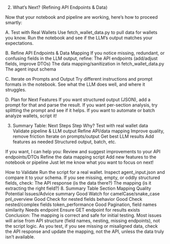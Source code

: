 2. What’s Next? (Refining API Endpoints & Data)

Now that your notebook and pipeline are working, here’s how to proceed smartly:

A. Test with Real Wallets
Use fetch_wallet_data.py to pull data for wallets you know.
Run the notebook and see if the LLM’s output matches your expectations.

B. Refine API Endpoints & Data Mapping
If you notice missing, redundant, or confusing fields in the LLM output, refine:
The API endpoints (add/adjust fields, improve DTOs)
The data mapping/sanitization in fetch_wallet_data.py
The agent input schema

C. Iterate on Prompts and Output
Try different instructions and prompt formats in the notebook.
See what the LLM does well, and where it struggles.

D. Plan for Next Features
If you want structured output (JSON), add a prompt for that and parse the result.
If you want per-section analysis, try splitting the prompt and see if it helps.
If you want to automate or batch analyze wallets, script it!

3. Summary Table: Next Steps
Step	Why?
Test with real wallet data	Validate pipeline & LLM output
Refine API/data mapping	Improve quality, remove friction
Iterate on prompts/output	Get best LLM results
Add features as needed	Structured output, batch, etc.


If you want, I can help you:
Review and suggest improvements to your API endpoints/DTOs
Refine the data mapping script
Add new features to the notebook or pipeline
Just let me know what you want to focus on next!




How to Validate
Run the script for a real wallet.
Inspect agent_input.json and compare it to your schema.
If you see missing, empty, or oddly structured fields, check:
The API response (is the data there?)
The mapping (is it extracting the right field?)
8. Summary Table
Section	Mapping Quality	Potential Issues/Advice
summary	Good	Watch for camelCase/snake_case
pnl_overview	Good	Check for nested fields
behavior	Good	Check nested/complex fields
token_performance	Good	Pagination, field names
similarity	Needs endpoint	Ensure GET endpoint for results exists
Conclusion:
The mapping is correct and safe for initial testing.
Most issues will arise from API structure (field names, nesting, missing endpoints), not the script logic.
As you test, if you see missing or misaligned data, check the API response and update the mapping, not the API, unless the data truly isn’t available.